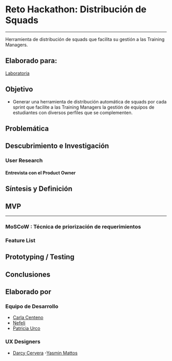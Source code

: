 # Reto Hackathon: Distribución de Squads
----------
Herramienta de distribución de squads que facilita su gestión a las Training Managers.

## Elaborado para:

[Laboratoria](http://convocatoria.laboratoria.la/)

## Objetivo

- Generar una herramienta de distribución automática de squads por cada sprint que facilite a las Training Managers la gestión de equipos de estudiantes con diversos perfiles que se complementen.

## Problemática


## Descubrimiento e Investigación

### User Research

#### Entrevista con el Product Owner

## Síntesis y Definición

## MVP
--------

### MoSCoW : Técnica de priorización de requerimientos

### Feature List

## Prototyping / Testing

## Conclusiones

## Elaborado por

### Equipo de Desarrollo

- [Carla Centeno](https://github.com/carlacentenor)
- [Nefeli](https://github.com/Nefelijm)
- [Patricia Urco](https://github.com/Patty8909)

### UX Designers

- [Darcy Cervera](https://github.com/darcycervh)
-[Yasmin Mattos](https://github.com/YasminMattos)




